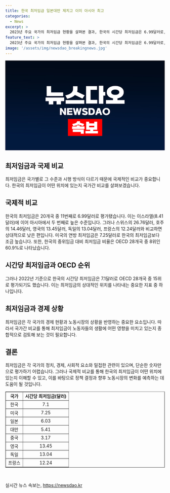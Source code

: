 ```yaml
---
title: 한국 최저임금 일본대만 제치고 이미 아시아 최고
categories:
  - News
excerpt: >
  2023년 주요 국가의 최저임금 현황을 살펴본 결과, 한국의 시간당 최저임금은 6.99달러로, 아시아에서 두 번째로 높았다. 그러나 유럽 선진국과 비교하면 낮은 편이었고, 미국의 연방 최저임금은 한국보다 약간 높았다. 또한 경제협력개발기구(OECD) 28개국 중에서 한국은 중위임금 대비 최저임금 비율 기준으로 8위를 차지했으며, 전체적으로는 OECD 28개국 중 15위로 나타났다.
feature_text: >
  2023년 주요 국가의 최저임금 현황을 살펴본 결과, 한국의 시간당 최저임금은 6.99달러로, 아시아에서 두 번째로 높았다. 그러나 유럽 선진국과 비교하면 낮은 편이었고, 미국의 연방 최저임금은 한국보다 약간 높았다. 또한 경제협력개발기구(OECD) 28개국 중에서 한국은 중위임금 대비 최저임금 비율 기준으로 8위를 차지했으며, 전체적으로는 OECD 28개국 중 15위로 나타났다.
image: '/assets/img/newsdao_breakingnews.jpg'
---
```


<p><img src="/assets/img/newsdao_breakingnews.jpg" alt="implanttips 속보" /></p>

<h2>최저임금과 국제 비교</h2>

<p data-ke-size="size16">최저임금은 국가별로 그 수준과 시행 방식이 다르기 때문에 국제적인 비교가 중요합니다. 한국의 최저임금이 어떤 위치에 있는지 국가간 비교를 살펴보겠습니다.</p>

<h2 data-ke-size="size26">국제적 비교</h2>

<p data-ke-size="size16">한국의 최저임금은 20개국 중 11번째로 6.99달러로 평가됐습니다. 이는 이스라엘(8.41달러)에 이어 아시아에서 두 번째로 높은 수준입니다. 그러나 스위스의 26.76달러, 호주의 14.46달러, 영국의 13.45달러, 독일의 13.04달러, 프랑스의 12.24달러와 비교하면 상대적으로 낮은 편입니다. 미국의 연방 최저임금은 7.25달러로 한국의 최저임금보다 조금 높습니다. 또한, 한국의 중위임금 대비 최저임금 비율은 OECD 28개국 중 8위인 60.9%로 나타났습니다.</p>

<h2 data-ke-size="size26">시간당 최저임금과 OECD 순위</h2>

<p data-ke-size="size16">그러나 2022년 기준으로 한국의 시간당 최저임금은 7.1달러로 OECD 28개국 중 15위로 평가되기도 했습니다. 이는 최저임금의 상대적인 위치를 나타내는 중요한 지표 중 하나입니다.</p>

<h2 data-ke-size="size26">최저임금과 경제 상황</h2>

<p data-ke-size="size16">최저임금은 각 국가의 경제 현황과 노동시장의 상황을 반영하는 중요한 요소입니다. 따라서 국가간 비교를 통해 최저임금이 노동자들의 생활에 어떤 영향을 미치고 있는지 종합적으로 검토해 보는 것이 필요합니다.</p>

<h2 data-ke-size="size26">결론</h2>

<p data-ke-size="size16">최저임금은 각 국가의 정치, 경제, 사회적 요소와 밀접한 관련이 있으며, 단순한 숫자만으로 평가하기 어렵습니다. 그러나 국제적 비교를 통해 한국의 최저임금이 어떤 위치에 있는지 이해할 수 있고, 이를 바탕으로 정책 결정과 향후 노동시장의 변화를 예측하는 데 도움이 될 것입니다.</p>

<table style="width: 100%;" border="1">
<tbody>
<tr>
<td style="text-align: center; height: 17px;"><b>국가</b></td>
<td style="text-align: center; height: 17px;"><b>시간당 최저임금(달러)</b></td>
</tr>
<tr>
<td style="text-align: center; height: 17px;">한국</td>
<td style="text-align: center; height: 17px;">7.1</td>
</tr>
<tr>
<td style="text-align: center; height: 17px;">미국</td>
<td style="text-align: center; height: 17px;">7.25</td>
</tr>
<tr>
<td style="text-align: center; height: 17px;">일본</td>
<td style="text-align: center; height: 17px;">6.03</td>
</tr>
<tr>
<td style="text-align: center; height: 17px;">대만</td>
<td style="text-align: center; height: 17px;">5.41</td>
</tr>
<tr>
<td style="text-align: center; height: 17px;">중국</td>
<td style="text-align: center; height: 17px;">3.17</td>
</tr>
<tr>
<td style="text-align: center; height: 17px;">영국</td>
<td style="text-align: center; height: 17px;">13.45</td>
</tr>
<tr>
<td style="text-align: center; height: 17px;">독일</td>
<td style="text-align: center; height: 17px;">13.04</td>
</tr>
<tr>
<td style="text-align: center; height: 17px;">프랑스</td>
<td style="text-align: center; height: 17px;">12.24</td>
</tr>
</tbody>
</table>

<p data-ke-size="size16">&nbsp;</p>
실시간 뉴스 속보는, <a href="https://newsdao.kr" rel="dofollow">https://newsdao.kr</a>


